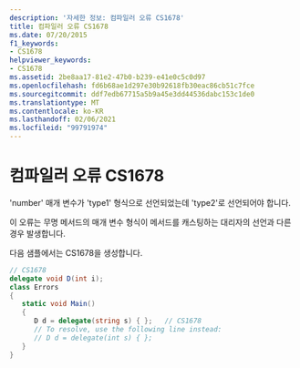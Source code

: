 ```yaml
---
description: '자세한 정보: 컴파일러 오류 CS1678'
title: 컴파일러 오류 CS1678
ms.date: 07/20/2015
f1_keywords:
- CS1678
helpviewer_keywords:
- CS1678
ms.assetid: 2be8aa17-81e2-47b0-b239-e41e0c5c0d97
ms.openlocfilehash: fd6b68ae1d297e30b92618fb30eac86cb51c7fce
ms.sourcegitcommit: ddf7edb67715a5b9a45e3dd44536dabc153c1de0
ms.translationtype: MT
ms.contentlocale: ko-KR
ms.lasthandoff: 02/06/2021
ms.locfileid: "99791974"
---
```

# <a name="compiler-error-cs1678"></a>컴파일러 오류 CS1678

'number' 매개 변수가 'type1' 형식으로 선언되었는데 'type2'로 선언되어야 합니다.  
  
 이 오류는 무명 메서드의 매개 변수 형식이 메서드를 캐스팅하는 대리자의 선언과 다른 경우 발생합니다.  
  
 다음 샘플에서는 CS1678을 생성합니다.  
  
```csharp  
// CS1678  
delegate void D(int i);  
class Errors
{  
   static void Main()
   {  
      D d = delegate(string s) { };   // CS1678  
      // To resolve, use the following line instead:  
      // D d = delegate(int s) { };  
   }  
}  
```
